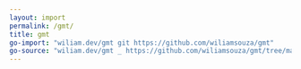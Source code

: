 ```yaml
---
layout: import
permalink: /gmt/
title: gmt
go-import: "wiliam.dev/gmt git https://github.com/wiliamsouza/gmt"
go-source: "wiliam.dev/gmt _ https://github.com/wiliamsouza/gmt/tree/master{/dir} https://github.com/wiliamsouza/gmt/tree/master{/dir}/{file}#L{line}"
---
```

